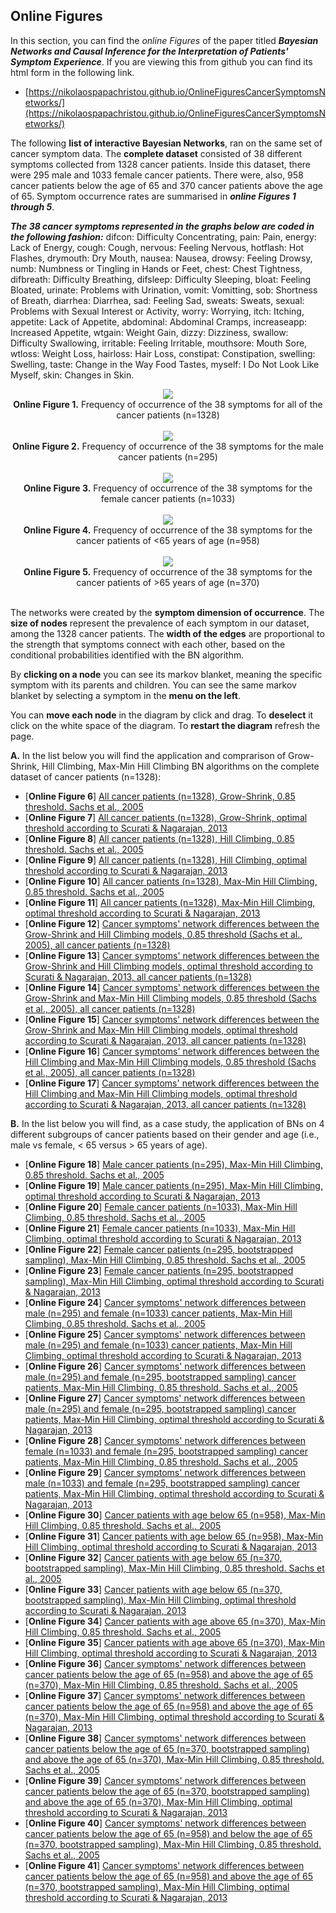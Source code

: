 ## Online Figures

In this section, you can find the _online Figures_ of the paper titled **_Bayesian Networks and Causal Inference for the Interpretation of Patients' Symptom Experience_**. If you are viewing this from github you can find its html form in the following link.
* [https://nikolaospapachristou.github.io/OnlineFiguresCancerSymptomsNetworks/](https://nikolaospapachristou.github.io/OnlineFiguresCancerSymptomsNetworks/)

The following **list of interactive Bayesian Networks**, ran on the same set of cancer symptom data. The **complete dataset** consisted of 38 different symptoms collected from 1328 cancer patients. Inside this dataset, there were 295 male and 1033 female cancer patients. There were, also, 958 cancer patients below the age of 65 and 370 cancer patients above the age of 65. Symptom occurrence rates are summarised in **_online Figures 1 through 5_**. 

**_The 38 cancer symptoms represented in the graphs below are coded in the following fashion:_** difcon: Difficulty Concentrating, pain: Pain, energy: Lack of Energy, cough: Cough, nervous: Feeling Nervous, hotflash: Hot Flashes, drymouth: Dry Mouth, nausea: Nausea, drowsy: Feeling Drowsy, numb: Numbness or Tingling in Hands or Feet, chest: Chest Tightness, difbreath: Difficulty Breathing, difsleep: Difficulty Sleeping, bloat: Feeling Bloated, urinate: Problems with Urination, vomit: Vomitting, sob: Shortness of Breath, diarrhea: Diarrhea, sad: Feeling Sad, sweats: Sweats, sexual: Problems with Sexual Interest or Activity, worry: Worrying, itch: Itching, appetite: Lack of Appetite, abdominal: Abdominal Cramps, increaseapp: Increased Appetite, wtgain: Weight Gain, dizzy: Dizziness, swallow: Difficulty Swallowing, irritable: Feeling Irritable, mouthsore: Mouth Sore, wtloss: Weight Loss, hairloss: Hair Loss, constipat: Constipation, swelling: Swelling, taste: Change in the Way Food Tastes, myself: I Do Not Look Like Myself, skin: Changes in Skin.

<div align="center">
  <img src="https://nikolaospapachristou.github.io/OnlineFiguresCancerSymptomsNetworks/FigureS1cr.png"><br>
  <b>Online Figure 1.</b> Frequency of occurrence of the 38 symptoms for all of the cancer patients (n=1328)
  <br><br>
  <img src="https://nikolaospapachristou.github.io/OnlineFiguresCancerSymptomsNetworks/FigureS2cr.png"><br>
  <b>Online Figure 2.</b> Frequency of occurrence of the 38 symptoms for the male cancer patients (n=295)
  <br><br>
  <img src="https://nikolaospapachristou.github.io/OnlineFiguresCancerSymptomsNetworks/FigureS3cr.png"><br>
  <b>Online Figure 3.</b> Frequency of occurrence of the 38 symptoms for the female cancer patients (n=1033)
  <br><br>
  <img src="https://nikolaospapachristou.github.io/OnlineFiguresCancerSymptomsNetworks/FigureS4cr.png"><br>
  <b>Online Figure 4.</b> Frequency of occurrence of the 38 symptoms for the cancer patients of <65 years of age (n=958)
  <br><br>
  <img src="https://nikolaospapachristou.github.io/OnlineFiguresCancerSymptomsNetworks/FigureS5cr.png"><br>
  <b>Online Figure 5.</b> Frequency of occurrence of the 38 symptoms for the cancer patients of >65 years of age (n=370)
  <br>
  <br>
</div>


The networks were created by the **symptom dimension of occurrence**. The **size of nodes** represent the prevalence of each symptom in our dataset, among the 1328 cancer patients. The **width of the edges** are proportional to the strength that symptoms connect with each other, based on the conditional probabilities identified with the BN algorithm.

By **clicking on a node** you can see its markov blanket, meaning the specific symptom with its parents and children. You can see the same markov blanket by selecting a symptom in the **menu on the left**.

You can **move each node** in the diagram by click and drag. To **deselect** it click on the white space of the diagram. To **restart the diagram** refresh the page.

**A.** In the list below you will find the application and comprarison of Grow-Shrink, Hill Climbing, Max-Min Hill Climbing BN algorithms on the complete dataset of cancer patients (n=1328):

 * [**Online Figure 6**] [All cancer patients (n=1328), Grow-Shrink, 0.85 threshold. Sachs et al., 2005](https://nikolaospapachristou.github.io/OnlineFiguresCancerSymptomsNetworks/GSmod1.html)
 * [**Online Figure 7**] [All cancer patients (n=1328), Grow-Shrink, optimal threshold according to Scurati & Nagarajan, 2013](https://nikolaospapachristou.github.io/OnlineFiguresCancerSymptomsNetworks/GSmod2.html)
 * [**Online Figure 8**] [All cancer patients (n=1328), Hill Climbing, 0.85 threshold. Sachs et al., 2005](https://nikolaospapachristou.github.io/OnlineFiguresCancerSymptomsNetworks/HCmod1.html)
 * [**Online Figure 9**] [All cancer patients (n=1328), Hill Climbing, optimal threshold according to Scurati & Nagarajan, 2013](https://nikolaospapachristou.github.io/OnlineFiguresCancerSymptomsNetworks/HCmod2.html)
 * [**Online Figure 10**] [All cancer patients (n=1328), Max-Min Hill Climbing, 0.85 threshold. Sachs et al., 2005](https://nikolaospapachristou.github.io/OnlineFiguresCancerSymptomsNetworks/MMHCmod1.html)
 * [**Online Figure 11**] [All cancer patients (n=1328), Max-Min Hill Climbing, optimal threshold according to Scurati & Nagarajan, 2013](https://nikolaospapachristou.github.io/OnlineFiguresCancerSymptomsNetworks/MMHCmod2.html)
 * [**Online Figure 12**] [Cancer symptoms' network differences between the Grow-Shrink and Hill Climbing models, 0.85 threshold (Sachs et al., 2005), all cancer patients (n=1328)](https://nikolaospapachristou.github.io/OnlineFiguresCancerSymptomsNetworks/GSHCmod1.html)
 * [**Online Figure 13**] [Cancer symptoms' network differences between the Grow-Shrink and Hill Climbing models, optimal threshold according to Scurati & Nagarajan, 2013, all cancer patients (n=1328)](https://nikolaospapachristou.github.io/OnlineFiguresCancerSymptomsNetworks/GSHCmod2.html)
 * [**Online Figure 14**] [Cancer symptoms' network differences between the Grow-Shrink and Max-Min Hill Climbing models, 0.85 threshold (Sachs et al., 2005), all cancer patients (n=1328)](https://nikolaospapachristou.github.io/OnlineFiguresCancerSymptomsNetworks/GSMMHCmod1.html)
 * [**Online Figure 15**] [Cancer symptoms' network differences between the Grow-Shrink and Max-Min Hill Climbing models, optimal threshold according to Scurati & Nagarajan, 2013, all cancer patients (n=1328)](https://nikolaospapachristou.github.io/OnlineFiguresCancerSymptomsNetworks/GSMMHCmod2.html)
 * [**Online Figure 16**] [Cancer symptoms' network differences between the Hill Climbing and Max-Min Hill Climbing models, 0.85 threshold (Sachs et al., 2005), all cancer patients (n=1328)](https://nikolaospapachristou.github.io/OnlineFiguresCancerSymptomsNetworks/HCMMHCmod1.html)
 * [**Online Figure 17**] [Cancer symptoms' network differences between the Hill Climbing and Max-Min Hill Climbing models, optimal threshold according to Scurati & Nagarajan, 2013, all cancer patients (n=1328)](https://nikolaospapachristou.github.io/OnlineFiguresCancerSymptomsNetworks/HCMMHCmod2.html)

**B.** In the list below you will find, as a case study, the application of BNs on 4 different subgroups of cancer patients based on their gender and age (i.e., male vs female, < 65 versus > 65 years of age).
  * [**Online Figure 18**] [Male cancer patients (n=295), Max-Min Hill Climbing, 0.85 threshold. Sachs et al., 2005](https://nikolaospapachristou.github.io/OnlineFiguresCancerSymptomsNetworks/MenMMHCmod1.html) 
 * [**Online Figure 19**] [Male cancer patients (n=295), Max-Min Hill Climbing, optimal threshold according to Scurati & Nagarajan, 2013](https://nikolaospapachristou.github.io/OnlineFiguresCancerSymptomsNetworks/MenMMHCmod2.html) 
 * [**Online Figure 20**] [Female cancer patients (n=1033), Max-Min Hill Climbing, 0.85 threshold. Sachs et al., 2005](https://nikolaospapachristou.github.io/OnlineFiguresCancerSymptomsNetworks/WomenMMHCmod1.html)
 * [**Online Figure 21**] [Female cancer patients (n=1033), Max-Min Hill Climbing, optimal threshold according to Scurati & Nagarajan, 2013](https://nikolaospapachristou.github.io/OnlineFiguresCancerSymptomsNetworks/WomenMMHCmod2.html) 
 * [**Online Figure 22**] [Female cancer patients (n=295, bootstrapped sampling), Max-Min Hill Climbing, 0.85 threshold. Sachs et al., 2005](https://nikolaospapachristou.github.io/OnlineFiguresCancerSymptomsNetworks/women295MMHCmod1.html)
 * [**Online Figure 23**] [Female cancer patients (n=295, bootstrapped sampling), Max-Min Hill Climbing, optimal threshold according to Scurati & Nagarajan, 2013](https://nikolaospapachristou.github.io/OnlineFiguresCancerSymptomsNetworks/women295MMHCmod2.html) 
* [**Online Figure 24**] [Cancer symptoms' network differences between male (n=295) and female (n=1033) cancer patients, Max-Min Hill Climbing, 0.85 threshold. Sachs et al., 2005](https://nikolaospapachristou.github.io/OnlineFiguresCancerSymptomsNetworks/MenWomenmod1.html)
 * [**Online Figure 25**] [Cancer symptoms' network differences between male (n=295) and female (n=1033) cancer patients, Max-Min Hill Climbing, optimal threshold according to Scurati & Nagarajan, 2013](https://nikolaospapachristou.github.io/OnlineFiguresCancerSymptomsNetworks/MenWomenmod2.html)
 * [**Online Figure 26**] [Cancer symptoms' network differences between male (n=295) and female (n=295, bootstrapped sampling) cancer patients, Max-Min Hill Climbing, 0.85 threshold. Sachs et al., 2005](https://nikolaospapachristou.github.io/OnlineFiguresCancerSymptomsNetworks/menwomenSubmod1.html)
 * [**Online Figure 27**] [Cancer symptoms' network differences between male (n=295) and female (n=295, bootstrapped sampling) cancer patients, Max-Min Hill Climbing, optimal threshold according to Scurati & Nagarajan, 2013](https://nikolaospapachristou.github.io/OnlineFiguresCancerSymptomsNetworks/menwomenSubmod2.html)
 * [**Online Figure 28**] [Cancer symptoms' network differences between female (n=1033) and female (n=295, bootstrapped sampling) cancer patients, Max-Min Hill Climbing, 0.85 threshold. Sachs et al., 2005](https://nikolaospapachristou.github.io/OnlineFiguresCancerSymptomsNetworks/womenwomenSubmod1.html)
 * [**Online Figure 29**] [Cancer symptoms' network differences between male (n=1033) and female (n=295, bootstrapped sampling) cancer patients, Max-Min Hill Climbing, optimal threshold according to Scurati & Nagarajan, 2013](https://nikolaospapachristou.github.io/OnlineFiguresCancerSymptomsNetworks/womenwomenSubmod2.html)
 * [**Online Figure 30**] [Cancer patients with age below 65 (n=958), Max-Min Hill Climbing, 0.85 threshold. Sachs et al., 2005](https://nikolaospapachristou.github.io/OnlineFiguresCancerSymptomsNetworks/Agebelow65MMHCmod1.html)
 * [**Online Figure 31**] [Cancer patients with age below 65 (n=958), Max-Min Hill Climbing, optimal threshold according to Scurati & Nagarajan, 2013](https://nikolaospapachristou.github.io/OnlineFiguresCancerSymptomsNetworks/Agebelow65MMHCmod2.html)
* [**Online Figure 32**] [Cancer patients with age below 65 (n=370, bootstrapped sampling), Max-Min Hill Climbing, 0.85 threshold. Sachs et al., 2005](https://nikolaospapachristou.github.io/OnlineFiguresCancerSymptomsNetworks/age65down370MMHCmod1.html)
 * [**Online Figure 33**] [Cancer patients with age below 65 (n=370, bootstrapped sampling), Max-Min Hill Climbing, optimal threshold according to Scurati & Nagarajan, 2013](https://nikolaospapachristou.github.io/OnlineFiguresCancerSymptomsNetworks/age65down370MMHCmod2.html)
 * [**Online Figure 34**] [Cancer patients with age above 65 (n=370), Max-Min Hill Climbing, 0.85 threshold. Sachs et al., 2005](https://nikolaospapachristou.github.io/OnlineFiguresCancerSymptomsNetworks/Ageabove65MMHCmod1.html) 
 * [**Online Figure 35**] [Cancer patients with age above 65 (n=370), Max-Min Hill Climbing, optimal threshold according to Scurati & Nagarajan, 2013](https://nikolaospapachristou.github.io/OnlineFiguresCancerSymptomsNetworks/Ageabove65MMHCmod2.html) 
 * [**Online Figure 36**] [Cancer symptoms' network differences between cancer patients below the age of 65 (n=958) and above the age of 65 (n=370), Max-Min Hill Climbing, 0.85 threshold. Sachs et al., 2005](https://nikolaospapachristou.github.io/OnlineFiguresCancerSymptomsNetworks/Agemod1.html) 
 * [**Online Figure 37**] [Cancer symptoms' network differences between cancer patients below the age of 65 (n=958) and above the age of 65 (n=370), Max-Min Hill Climbing, optimal threshold according to Scurati & Nagarajan, 2013](https://nikolaospapachristou.github.io/OnlineFiguresCancerSymptomsNetworks/Agemod2.html)  
 * [**Online Figure 38**] [Cancer symptoms' network differences between cancer patients below the age of 65 (n=370, bootstrapped sampling) and above the age of 65 (n=370), Max-Min Hill Climbing, 0.85 threshold. Sachs et al., 2005](https://nikolaospapachristou.github.io/OnlineFiguresCancerSymptomsNetworks/agebelowSubabovemod1.html) 
 * [**Online Figure 39**] [Cancer symptoms' network differences between cancer patients below the age of 65 (n=370, bootstrapped sampling) and above the age of 65 (n=370), Max-Min Hill Climbing, optimal threshold according to Scurati & Nagarajan, 2013](https://nikolaospapachristou.github.io/OnlineFiguresCancerSymptomsNetworks/agebelowSubabovemod2.html) 
* [**Online Figure 40**] [Cancer symptoms' network differences between cancer patients below the age of 65 (n=958) and below the age of 65 (n=370, bootstrapped sampling), Max-Min Hill Climbing, 0.85 threshold. Sachs et al., 2005](https://nikolaospapachristou.github.io/OnlineFiguresCancerSymptomsNetworks/agebelowbelowSubmod1.html) 
 * [**Online Figure 41**] [Cancer symptoms' network differences between cancer patients below the age of 65 (n=958) and above the age of 65 (n=370, bootstrapped sampling), Max-Min Hill Climbing, optimal threshold according to Scurati & Nagarajan, 2013](https://nikolaospapachristou.github.io/OnlineFiguresCancerSymptomsNetworks/agebelowbelowSubmod2.html) 
